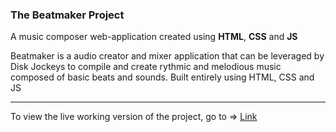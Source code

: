 ### The Beatmaker Project

A music composer web-application created using **HTML**, **CSS** and **JS**

Beatmaker is a audio creator and mixer application that can be leveraged by Disk Jockeys to compile and create rythmic and melodious music composed of basic beats and sounds. Built entirely using HTML, CSS and JS

---

To view the live working version of the project, go to => [Link](https://beatmaker-project-1841.netlify.app/)
